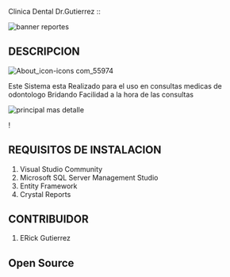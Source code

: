 
Clinica Dental Dr.Gutierrez ::





![banner reportes](https://user-images.githubusercontent.com/50554753/62085682-29baf680-b22a-11e9-97f0-48368f5c62b1.PNG)


## DESCRIPCION
![About_icon-icons com_55974](https://user-images.githubusercontent.com/50494642/62062891-77e8ed80-b25c-11e9-8e59-c9432487dad2.png)

Este Sistema esta Realizado para el uso en consultas medicas de odontologo Bridando Facilidad a la hora de las consultas 

![principal mas detalle](https://user-images.githubusercontent.com/50554753/62085992-faf15000-b22a-11e9-8dd0-37016e5da6e7.PNG)

!
## REQUISITOS DE INSTALACION


1. Visual Studio Community
2. Microsoft SQL Server Management Studio 
3. Entity Framework
4. Crystal Reports

## CONTRIBUIDOR

1. ERick Gutierrez


## Open Source

 
